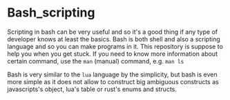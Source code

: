 # Bash_scripting

Scripting in bash can be very useful and so it's a good thing if any type of developer knows at least the basics. Bash is both shell and also a scripting language and so you can make programs in it. This repository is suppose to help you when you get stuck. If you need to know more information about certain command, use the `man` (manual) command, e.g. `man ls`

Bash is very similar to the `lua` language by the simplicity, but bash is even more simple as it does not allow to construct big ambiguous constructs as javascripts's object, lua's table or rust's enums and structs.
